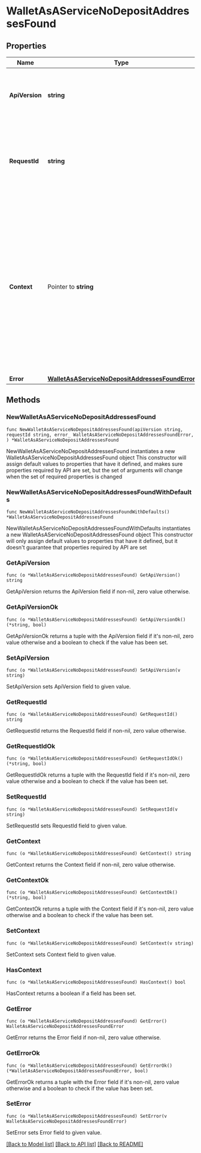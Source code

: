 # WalletAsAServiceNoDepositAddressesFound

## Properties

Name | Type | Description | Notes
------------ | ------------- | ------------- | -------------
**ApiVersion** | **string** | Specifies the version of the API that incorporates this endpoint. | 
**RequestId** | **string** | Defines the ID of the request. The &#x60;requestId&#x60; is generated by Crypto APIs and it&#39;s unique for every request. | 
**Context** | Pointer to **string** | In batch situations the user can use the context to correlate responses with requests. This property is present regardless of whether the response was successful or returned as an error. &#x60;context&#x60; is specified by the user. | [optional] 
**Error** | [**WalletAsAServiceNoDepositAddressesFoundError**](WalletAsAServiceNoDepositAddressesFoundError.md) |  | 

## Methods

### NewWalletAsAServiceNoDepositAddressesFound

`func NewWalletAsAServiceNoDepositAddressesFound(apiVersion string, requestId string, error_ WalletAsAServiceNoDepositAddressesFoundError, ) *WalletAsAServiceNoDepositAddressesFound`

NewWalletAsAServiceNoDepositAddressesFound instantiates a new WalletAsAServiceNoDepositAddressesFound object
This constructor will assign default values to properties that have it defined,
and makes sure properties required by API are set, but the set of arguments
will change when the set of required properties is changed

### NewWalletAsAServiceNoDepositAddressesFoundWithDefaults

`func NewWalletAsAServiceNoDepositAddressesFoundWithDefaults() *WalletAsAServiceNoDepositAddressesFound`

NewWalletAsAServiceNoDepositAddressesFoundWithDefaults instantiates a new WalletAsAServiceNoDepositAddressesFound object
This constructor will only assign default values to properties that have it defined,
but it doesn't guarantee that properties required by API are set

### GetApiVersion

`func (o *WalletAsAServiceNoDepositAddressesFound) GetApiVersion() string`

GetApiVersion returns the ApiVersion field if non-nil, zero value otherwise.

### GetApiVersionOk

`func (o *WalletAsAServiceNoDepositAddressesFound) GetApiVersionOk() (*string, bool)`

GetApiVersionOk returns a tuple with the ApiVersion field if it's non-nil, zero value otherwise
and a boolean to check if the value has been set.

### SetApiVersion

`func (o *WalletAsAServiceNoDepositAddressesFound) SetApiVersion(v string)`

SetApiVersion sets ApiVersion field to given value.


### GetRequestId

`func (o *WalletAsAServiceNoDepositAddressesFound) GetRequestId() string`

GetRequestId returns the RequestId field if non-nil, zero value otherwise.

### GetRequestIdOk

`func (o *WalletAsAServiceNoDepositAddressesFound) GetRequestIdOk() (*string, bool)`

GetRequestIdOk returns a tuple with the RequestId field if it's non-nil, zero value otherwise
and a boolean to check if the value has been set.

### SetRequestId

`func (o *WalletAsAServiceNoDepositAddressesFound) SetRequestId(v string)`

SetRequestId sets RequestId field to given value.


### GetContext

`func (o *WalletAsAServiceNoDepositAddressesFound) GetContext() string`

GetContext returns the Context field if non-nil, zero value otherwise.

### GetContextOk

`func (o *WalletAsAServiceNoDepositAddressesFound) GetContextOk() (*string, bool)`

GetContextOk returns a tuple with the Context field if it's non-nil, zero value otherwise
and a boolean to check if the value has been set.

### SetContext

`func (o *WalletAsAServiceNoDepositAddressesFound) SetContext(v string)`

SetContext sets Context field to given value.

### HasContext

`func (o *WalletAsAServiceNoDepositAddressesFound) HasContext() bool`

HasContext returns a boolean if a field has been set.

### GetError

`func (o *WalletAsAServiceNoDepositAddressesFound) GetError() WalletAsAServiceNoDepositAddressesFoundError`

GetError returns the Error field if non-nil, zero value otherwise.

### GetErrorOk

`func (o *WalletAsAServiceNoDepositAddressesFound) GetErrorOk() (*WalletAsAServiceNoDepositAddressesFoundError, bool)`

GetErrorOk returns a tuple with the Error field if it's non-nil, zero value otherwise
and a boolean to check if the value has been set.

### SetError

`func (o *WalletAsAServiceNoDepositAddressesFound) SetError(v WalletAsAServiceNoDepositAddressesFoundError)`

SetError sets Error field to given value.



[[Back to Model list]](../README.md#documentation-for-models) [[Back to API list]](../README.md#documentation-for-api-endpoints) [[Back to README]](../README.md)


